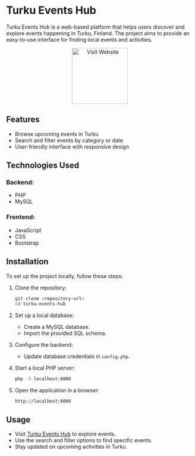 # Turku Events Hub

Turku Events Hub is a web-based platform that helps users discover and explore events happening in Turku, Finland. The project aims to provide an easy-to-use interface for finding local events and activities.

<p align="center">
  <a href="https://turkuevents.online">
    <img src="https://img.shields.io/badge/Visit-Website-blue" alt="Visit Website" width="150">
  </a>
</p>

## Features

- Browse upcoming events in Turku
- Search and filter events by category or date
- User-friendly interface with responsive design

## Technologies Used

### Backend:

- PHP
- MySQL

### Frontend:

- JavaScript
- CSS
- Bootstrap

## Installation

To set up the project locally, follow these steps:

1. Clone the repository:

   ```sh
   git clone <repository-url>
   cd turku-events-hub
   ```

2. Set up a local database:

   - Create a MySQL database.
   - Import the provided SQL schema.

3. Configure the backend:

   - Update database credentials in `config.php`.

4. Start a local PHP server:

   ```sh
   php -S localhost:8000
   ```

5. Open the application in a browser:
   ```
   http://localhost:8000
   ```

## Usage

- Visit [Turku Events Hub](https://turkuevents.online) to explore events.
- Use the search and filter options to find specific events.
- Stay updated on upcoming activities in Turku.
